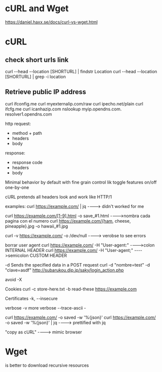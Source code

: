 # cURL and Wget


https://daniel.haxx.se/docs/curl-vs-wget.html


# cURL

## check short urls link
curl --head --location [SHORTURL] | findstr Location
curl --head --location [SHORTURL] | grep -i location




## Retrieve public IP address
curl ifconfig.me
curl myexternalip.com/raw
curl ipecho.net/plain
curl ifcfg.me
curl icanhazip.com
nslookup myip.opendns.com. resolver1.opendns.com




http request:
- method + path
- headers
- body

response:
- response code
- headers
- body 


Minimal behavior by default with fine grain control lik toggle features on/off one-by-one

cURL pretends all headers look and work like HTTP/1



examples:
curl https://example.com/ | jq ----> didn't worked for me

curl https://example.com/[1-9].html -o save_#1.html ---->nombra cada pagina con el numero
curl https://example.com/{ham, cheese, pineapple}.jpg -o hawaii_#1.jpg

curl -v https://example.com/ -o /dev/null ----> verobse to see errors

borrar user agent
curl https://example.com/ -H "User-agent:" ---->colon INTERNAL HEADER
curl https://example.com/ -H "User-agent;" ---->semicolon CUSTOM HEADER


-d Sends  the  specified  data  in  a POST request
curl -d "nombre=test" -d "clave=asdf"  http://subarukou.dip.jp/saky/login_action.php


avoid -X



Cookies
 curl -c store-here.txt -b read-these https://example.com
 
 
Certificates
-k, --insecure


verbose
-v
more verbose
--trace-ascii -



curl https://example.com/ -o saved -w '%{json}'
curl https://example.com/ -o saved -w '%{json}' | jq ----> prettified with jq




"copy as cURL" ----> mimic browser










# Wget
is better to download recursive resources



